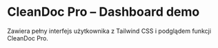 # CleanDoc Pro – Dashboard demo

Zawiera pełny interfejs użytkownika z Tailwind CSS i podglądem funkcji CleanDoc Pro.